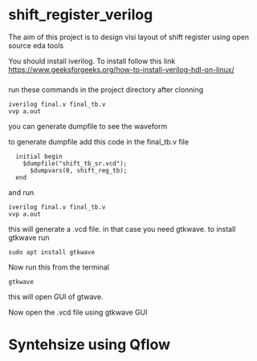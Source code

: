 # shift_register_verilog
The aim of this project is to design vlsi layout of shift register using open source eda tools

You should install iverilog. To install follow this link
    https://www.geeksforgeeks.org/how-to-install-verilog-hdl-on-linux/
###    
run these commands in the project directory after clonning
   
    iverilog final.v final_tb.v
    vvp a.out

you can generate dumpfile to see the waveform

to generate dumpfile add this code in the final_tb.v file

      initial begin
        $dumpfile("shift_tb_sr.vcd");
          $dumpvars(0, shift_reg_tb);
      end
      
and run 

    iverilog final.v final_tb.v
    vvp a.out
    
this will generate a .vcd file.
in that case you need gtkwave.
to install gtkwave run

    sudo apt install gtkwave
    
Now run this from the terminal

    gtkwave
this will open GUI of gtwave.

Now  open the .vcd file using gtkwave GUI

# Syntehsize using Qflow


